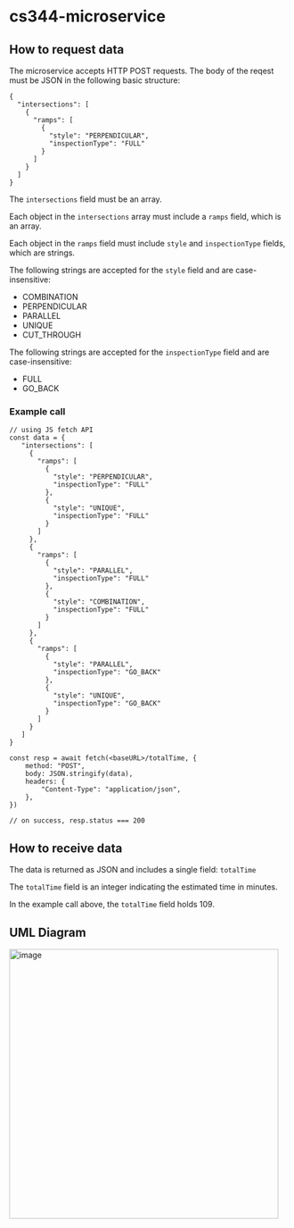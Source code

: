 # cs344-microservice
## How to request data
The microservice accepts HTTP POST requests. The body of the reqest must be JSON in the following basic structure:
```
{
  "intersections": [
    {
      "ramps": [
        {
          "style": "PERPENDICULAR",
          "inspectionType": "FULL"
        }
      ]
    }
  ]
}
```

The `intersections` field must be an array.

Each object in the `intersections` array must include a `ramps` field, which is an array.

Each object in the `ramps` field must include `style` and `inspectionType` fields, which are strings.

The following strings are accepted for the `style` field and are case-insensitive:
- COMBINATION
- PERPENDICULAR
- PARALLEL
- UNIQUE
- CUT_THROUGH

The following strings are accepted for the `inspectionType` field and are case-insensitive:
- FULL
- GO_BACK

### Example call
```
// using JS fetch API
const data = {
   "intersections": [
     {
       "ramps": [
         {
           "style": "PERPENDICULAR",
           "inspectionType": "FULL"
         },
         {
           "style": "UNIQUE",
           "inspectionType": "FULL"
         }
       ]
     },
     {
       "ramps": [
         {
           "style": "PARALLEL",
           "inspectionType": "FULL"
         },
         {
           "style": "COMBINATION",
           "inspectionType": "FULL"
         }
       ]
     },
     {
       "ramps": [
         {
           "style": "PARALLEL",
           "inspectionType": "GO_BACK"
         },
         {
           "style": "UNIQUE",
           "inspectionType": "GO_BACK"
         }
       ]
     }
   ]
}

const resp = await fetch(<baseURL>/totalTime, {
    method: "POST",
    body: JSON.stringify(data),
    headers: {
        "Content-Type": "application/json",
    },
})

// on success, resp.status === 200
```

## How to receive data
The data is returned as JSON and includes a single field: `totalTime`

The `totalTime` field is an integer indicating the estimated time in minutes.

In the example call above, the `totalTime` field holds 109.

## UML Diagram
<img width="483" alt="image" src="https://user-images.githubusercontent.com/64614884/218633376-87b531c7-1636-4805-a4de-1a36aabd253d.png">

